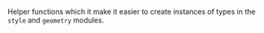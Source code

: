 Helper functions which it make it easier to create instances of types in the `style` and `geometry` modules.